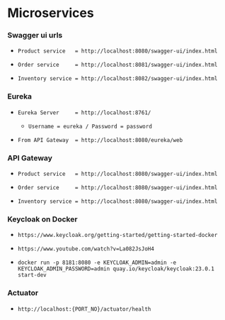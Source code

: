 # Microservices

### Swagger ui urls
*     Product service   = http://localhost:8080/swagger-ui/index.html
*     Order service     = http://localhost:8081/swagger-ui/index.html
*     Inventory service = http://localhost:8082/swagger-ui/index.html

### Eureka
*     Eureka Server     = http://localhost:8761/ 
  *     Username = eureka / Password = password
*     From API Gateway  = http://localhost:8080/eureka/web

### API Gateway
*     Product service   = http://localhost:8080/swagger-ui/index.html
*     Order service     = http://localhost:8080/swagger-ui/index.html
*     Inventory service = http://localhost:8080/swagger-ui/index.html


### Keycloak on Docker

*     https://www.keycloak.org/getting-started/getting-started-docker
*     https://www.youtube.com/watch?v=La082JsJoH4
*     docker run -p 8181:8080 -e KEYCLOAK_ADMIN=admin -e KEYCLOAK_ADMIN_PASSWORD=admin quay.io/keycloak/keycloak:23.0.1 start-dev


### Actuator 
*     http://localhost:{PORT_NO}/actuator/health